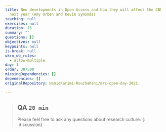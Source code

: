 ```yaml
---
title: New developments in Open Access and how they will affect the CBU in the
  next year (Amy Orben and Kevin Symonds)
teaching: null
exercises: null
duration: 15
summary: ""
questions: []
objectives: null
keypoints: null
is-break: null
ukrn_wb_rules:
  - allow-multiple
day: 1
order: 387500
missingDependencies: []
dependencies: []
originalRepository: HamidKarimi-Rouzbahani/mrc-open-day-2021

---
```

> ## QA `20 min`
> Please feel free to ask any questions about research culture.
{: .discussion}